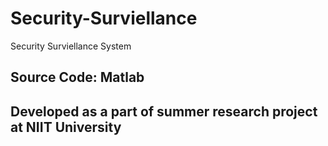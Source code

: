 # Security-Surviellance
Security Surviellance System 

## Source Code: Matlab

## Developed as a part of summer research project at NIIT University